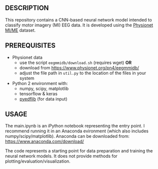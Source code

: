 ## DESCRIPTION

This repository contains a CNN-based neural network model intended to classify motor imagery (MI) EEG data. It is developed using the [Physionet MI/ME](https://www.physionet.org/pn4/eegmmidb/) dataset. 

## PREREQUISITES

- Physionet data 
	- use the script `eegmmidb/download.sh` (requires wget) **OR**
	- download from https://www.physionet.org/pn4/eegmmidb/
	- adjust the file path in `util.py` to the location of the files in your system
- Python 2 environment with:
	- numpy, scipy, matplotlib
	- tensorflow & keras
	- [pyedflib](http://pyedflib.readthedocs.io/en/latest/) (for data input)


## USAGE

The main.ipynb is an iPython notebook representing the entry point. 
I recommend running it in an Anaconda evironment (which also includes numpy/scipy/matplotlib).
Anaconda can be downloaded from: https://www.anaconda.com/download/

The code represents a starting point for data preparation and training the neural network models.
It does not provide methods for plotting/evaluation/visualization.
